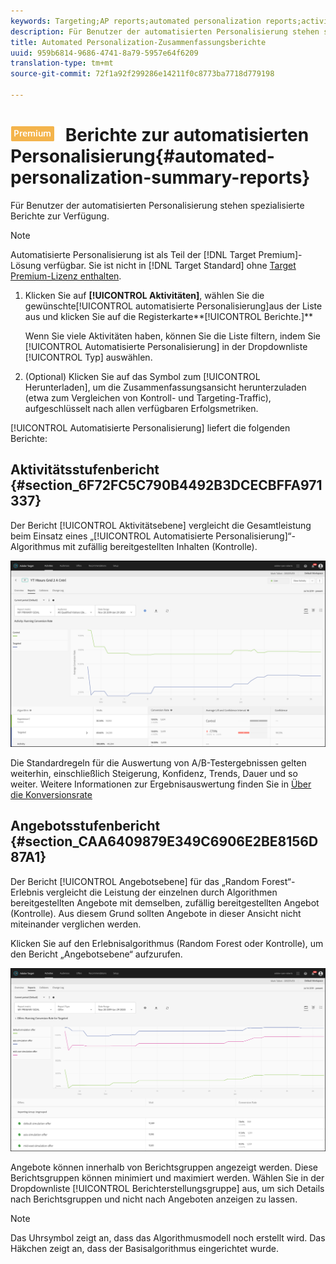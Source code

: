 ```yaml
---
keywords: Targeting;AP reports;automated personalization reports;activity level report;offer level report;offer detail report
description: Für Benutzer der automatisierten Personalisierung stehen spezialisierte Berichte zur Verfügung.
title: Automated Personalization-Zusammenfassungsberichte
uuid: 959b6814-9686-4741-8a79-5957e64f6209
translation-type: tm+mt
source-git-commit: 72f1a92f299286e14211f0c8773ba7718d779198

---
```



# ![PREMIUM](/help/assets/premium.png) Berichte zur automatisierten Personalisierung{#automated-personalization-summary-reports}

Für Benutzer der automatisierten Personalisierung stehen spezialisierte Berichte zur Verfügung.

>[!NOTE]
>
>Automatisierte Personalisierung ist als Teil der [!DNL Target Premium]-Lösung verfügbar. Sie ist nicht in [!DNL Target Standard] ohne [Target Premium-Lizenz enthalten](/help/c-intro/intro.md#premium).

1. Klicken Sie auf **[!UICONTROL Aktivitäten]**, wählen Sie die gewünschte[!UICONTROL automatisierte Personalisierung]aus der Liste aus und klicken Sie auf die Registerkarte**[!UICONTROL  Berichte.]**

   Wenn Sie viele Aktivitäten haben, können Sie die Liste filtern, indem Sie [!UICONTROL Automatisierte Personalisierung] in der Dropdownliste [!UICONTROL Typ] auswählen.

1. (Optional) Klicken Sie auf das Symbol zum [!UICONTROL Herunterladen], um die Zusammenfassungsansicht herunterzuladen (etwa zum Vergleichen von Kontroll- und Targeting-Traffic), aufgeschlüsselt nach allen verfügbaren Erfolgsmetriken.

[!UICONTROL Automatisierte Personalisierung] liefert die folgenden Berichte:

## Aktivitätsstufenbericht {#section_6F72FC5C790B4492B3DCECBFFA971337}

Der Bericht [!UICONTROL Aktivitätsebene] vergleicht die Gesamtleistung beim Einsatz eines „[!UICONTROL Automatisierte Personalisierung]“-Algorithmus mit zufällig bereitgestellten Inhalten (Kontrolle).

![Aktivitätsstufenbericht ](/help/c-reports/assets/box_plot_ap.png)

Die Standardregeln für die Auswertung von A/B-Testergebnissen gelten weiterhin, einschließlich Steigerung, Konfidenz, Trends, Dauer und so weiter. Weitere Informationen zur Ergebnisauswertung finden Sie in  [Über die Konversionsrate](../c-reports/conversion-rate.md#concept_2D9FEDE8F94A485DAC86D611BFBDC844)

## Angebotsstufenbericht {#section_CAA6409879E349C6906E2BE8156D87A1}

Der Bericht [!UICONTROL Angebotsebene] für das „Random Forest“-Erlebnis vergleicht die Leistung der einzelnen durch Algorithmen bereitgestellten Angebote mit demselben, zufällig bereitgestellten Angebot (Kontrolle). Aus diesem Grund sollten Angebote in dieser Ansicht nicht miteinander verglichen werden.

Klicken Sie auf den Erlebnisalgorithmus (Random Forest oder Kontrolle), um den Bericht „Angebotsebene“ aufzurufen.

![](assets/ap_OfferLevelRpt.png)

Angebote können innerhalb von Berichtsgruppen angezeigt werden. Diese Berichtsgruppen können minimiert und maximiert werden. Wählen Sie in der Dropdownliste [!UICONTROL Berichterstellungsgruppe] aus, um sich Details nach Berichtsgruppen und nicht nach Angeboten anzeigen zu lassen.

>[!NOTE]
>
>Das Uhrsymbol zeigt an, dass das Algorithmusmodell noch erstellt wird. Das Häkchen zeigt an, dass der Basisalgorithmus eingerichtet wurde.
